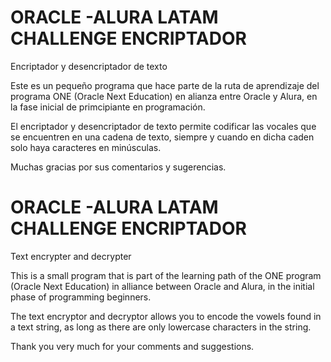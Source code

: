 # ORACLE -ALURA LATAM CHALLENGE ENCRIPTADOR
Encriptador y desencriptador de texto

Este es un pequeño programa que hace parte de la ruta de aprendizaje del programa ONE (Oracle Next Education) en alianza entre Oracle y Alura, en la fase inicial de primcipiante en programación.

El encriptador y desencriptador de texto permite codificar las vocales que se encuentren en una cadena de texto, siempre y cuando en dicha caden solo haya caracteres en minúsculas.

Muchas gracias por sus comentarios y sugerencias.

# ORACLE -ALURA LATAM CHALLENGE ENCRIPTADOR
Text encrypter and decrypter

This is a small program that is part of the learning path of the ONE program (Oracle Next Education) in alliance between Oracle and Alura, in the initial phase of programming beginners.

The text encryptor and decryptor allows you to encode the vowels found in a text string, as long as there are only lowercase characters in the string.

Thank you very much for your comments and suggestions.

